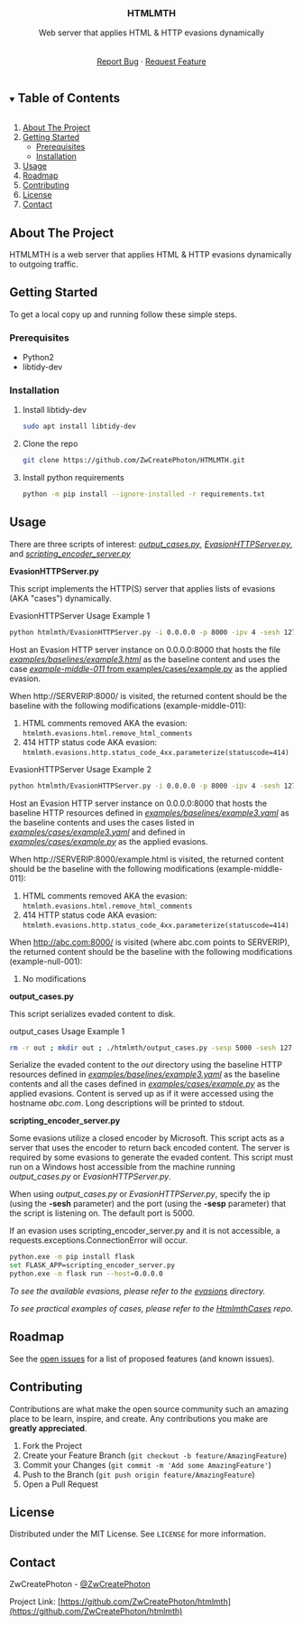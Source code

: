 <!--
*** Thanks for checking out the Best-README-Template. If you have a suggestion
*** that would make this better, please fork the repo and create a pull request
*** or simply open an issue with the tag "enhancement".
*** Thanks again! Now go create something AMAZING! :D
***
***
***
*** To avoid retyping too much info. Do a search and replace for the following:
*** ZwCreatePhoton, htmlmth, @ZwCreatePhoton, email, HTMLMTH, Web server that applies HTML & HTTP evasions dynamically
-->



<!-- PROJECT SHIELDS -->
<!--
*** I'm using markdown "reference style" links for readability.
*** Reference links are enclosed in brackets [ ] instead of parentheses ( ).
*** See the bottom of this document for the declaration of the reference variables
*** for contributors-url, forks-url, etc. This is an optional, concise syntax you may use.
*** https://www.markdownguide.org/basic-syntax/#reference-style-links
-->
<!--
[![Contributors][contributors-shield]][contributors-url]
[![Forks][forks-shield]][forks-url]
[![Stargazers][stars-shield]][stars-url]
[![Issues][issues-shield]][issues-url]
[![MIT License][license-shield]][license-url]
[![LinkedIn][linkedin-shield]][linkedin-url]
-->


<!-- PROJECT LOGO -->
<br />
<p align="center">
  <a href="https://github.com/ZwCreatePhoton/htmlmth">
<!--    <img src="images/logo.png" alt="Logo" width="80" height="80"> -->
  </a>

  <h3 align="center">HTMLMTH</h3>

  <p align="center">
    Web server that applies HTML & HTTP evasions dynamically
    <br />
<!--    <a href="https://github.com/ZwCreatePhoton/htmlmth"><strong>Explore the docs »</strong></a> -->
    <br />
    <br />
    <!--
    <a href="https://github.com/ZwCreatePhoton/htmlmth">View Demo</a>
    ·
    -->
    <a href="https://github.com/ZwCreatePhoton/htmlmth/issues">Report Bug</a>
    ·
    <a href="https://github.com/ZwCreatePhoton/htmlmth/issues">Request Feature</a>
  </p>
</p>



<!-- TABLE OF CONTENTS -->
<details open="open">
  <summary><h2 style="display: inline-block">Table of Contents</h2></summary>
  <ol>
    <li>
      <a href="#about-the-project">About The Project</a>
    </li>
    <li>
      <a href="#getting-started">Getting Started</a>
      <ul>
        <li><a href="#prerequisites">Prerequisites</a></li>
        <li><a href="#installation">Installation</a></li>
      </ul>
    </li>
    <li><a href="#usage">Usage</a></li>
    <li><a href="#roadmap">Roadmap</a></li>
    <li><a href="#contributing">Contributing</a></li>
    <li><a href="#license">License</a></li>
    <li><a href="#contact">Contact</a></li>
  </ol>
</details>



<!-- ABOUT THE PROJECT -->
## About The Project

<!--
[![Product Name Screen Shot][product-screenshot]](https://example.com)
-->

HTMLMTH is a web server that applies HTML & HTTP evasions dynamically to outgoing traffic.


<!-- 
### Built With

* []()
* []()
* []()

-->



<!-- GETTING STARTED -->
## Getting Started

To get a local copy up and running follow these simple steps.

### Prerequisites

* Python2
* libtidy-dev


### Installation

1. Install libtidy-dev
   ```sh
   sudo apt install libtidy-dev
   ```
2. Clone the repo
   ```sh
   git clone https://github.com/ZwCreatePhoton/HTMLMTH.git
   ```
3. Install python requirements
   ```sh
   python -m pip install --ignore-installed -r requirements.txt
   ```

<!-- USAGE EXAMPLES -->
## Usage

There are three scripts of interest: [_output_cases.py_](htmlmth/output_cases.py), [_EvasionHTTPServer.py_](htmlmth/EvasionHTTPServer.py), and  [_scripting_encoder_server.py_](htmlmth/scripting_encoder_server.py)


**EvasionHTTPServer.py**

This script implements the HTTP(S) server that applies lists of evasions (AKA "cases") dynamically.

EvasionHTTPServer Usage Example 1

```sh
python htmlmth/EvasionHTTPServer.py -i 0.0.0.0 -p 8000 -ipv 4 -sesh 127.0.0.1 -sesp 5000 -b examples/baselines/example.html -c examples/cases/example.py -tc example-middle-011
```

Host an Evasion HTTP server instance on 0.0.0.0:8000 that hosts the file [_examples/baselines/example3.html_](examples/examples/baselines/example3.html) as the baseline content and uses the case [*example-middle-011* from examples/cases/example.py](https://github.com/ZwCreatePhoton/htmlmth/blob/main/examples/cases/example.py#L15) as the applied evasion.

When http://SERVERIP:8000/ is visited, the returned content should be the baseline with the following modifications (example-middle-011):

1. HTML comments removed AKA the evasion: `htmlmth.evasions.html.remove_html_comments`
2. 414 HTTP status code AKA evasion: `htmlmth.evasions.http.status_code_4xx.parameterize(statuscode=414)`


EvasionHTTPServer Usage Example 2

```sh
python htmlmth/EvasionHTTPServer.py -i 0.0.0.0 -p 8000 -ipv 4 -sesh 127.0.0.1 -sesp 5000 -b examples/baselines/example3.yaml -c examples/cases/example.py -tc examples/cases/example3.yaml
```

Host an Evasion HTTP server instance on 0.0.0.0:8000 that hosts the baseline HTTP resources defined in [_examples/baselines/example3.yaml_](examples/examples/baselines/example3.yam;) as the baseline contents and uses the cases listed in [*examples/cases/example3.yaml*](https://github.com/ZwCreatePhoton/htmlmth/blob/main/examples/cases/example3.yaml) and defined in [*examples/cases/example.py*](https://github.com/ZwCreatePhoton/htmlmth/blob/main/examples/cases/example.py#L14) as the applied evasions.

When http://SERVERIP:8000/example.html is visited, the returned content should be the baseline with the following modifications (example-middle-011):

1. HTML comments removed AKA the evasion: `htmlmth.evasions.html.remove_html_comments`
2. 414 HTTP status code AKA evasion: `htmlmth.evasions.http.status_code_4xx.parameterize(statuscode=414)`

When http://abc.com:8000/ is visited (where abc.com points to SERVERIP), the returned content should be the baseline with the following modifications (example-null-001):
1. No modifications


**output_cases.py**

This script serializes evaded content to disk.

output_cases Usage Example 1

```sh
rm -r out ; mkdir out ; ./htmlmth/output_cases.py -sesp 5000 -sesh 127.0.0.1 -sesp 5000 -o out -b examples/baselines/example3.yaml -c examples/cases/example.py -bch abc.com -ld
```

Serialize the evaded content to the _out_ directory using the baseline HTTP resources defined in [_examples/baselines/example3.yaml_](examples/examples/baselines/example3.yaml) as the baseline contents and all the cases defined in [*examples/cases/example.py*](https://github.com/ZwCreatePhoton/htmlmth/blob/main/examples/cases/example.py#L14) as the applied evasions. Content is served up as if it were accessed using the hostname *abc.com*. Long descriptions will be printed to stdout.


**scripting_encoder_server.py**

Some evasions utilize a closed encoder by Microsoft. This script acts as a server that uses the encoder to return back encoded content. The server is required by some evasions to generate the evaded content. This script must run on a Windows host accessible from the machine running *output_cases.py* or *EvasionHTTPServer.py*.

When using *output_cases.py* or *EvasionHTTPServer.py*, specify the ip (using the **-sesh** parameter) and the port (using the **-sesp** parameter) that the script is listening on. The default port is 5000.  

If an evasion uses scripting_encoder_server.py and it is not accessible, a requests.exceptions.ConnectionError will occur.

```bash
python.exe -m pip install flask
set FLASK_APP=scripting_encoder_server.py
python.exe -m flask run --host=0.0.0.0
```

_To see the available evasions, please refer to the [evasions](htmlmth/evasions) directory._

_To see practical examples of cases, please refer to the [HtmlmthCases](https://github.com/ZwCreatePhoton/htmlmthcases) repo._



<!-- ROADMAP -->
## Roadmap

See the [open issues](https://github.com/ZwCreatePhoton/htmlmth/issues) for a list of proposed features (and known issues).



<!-- CONTRIBUTING -->
## Contributing

Contributions are what make the open source community such an amazing place to be learn, inspire, and create. Any contributions you make are **greatly appreciated**.

1. Fork the Project
2. Create your Feature Branch (`git checkout -b feature/AmazingFeature`)
3. Commit your Changes (`git commit -m 'Add some AmazingFeature'`)
4. Push to the Branch (`git push origin feature/AmazingFeature`)
5. Open a Pull Request



<!-- LICENSE -->
## License

Distributed under the MIT License. See `LICENSE` for more information.



<!-- CONTACT -->
## Contact

ZwCreatePhoton - [@ZwCreatePhoton](https://twitter.com/ZwCreatePhoton)

Project Link: [https://github.com/ZwCreatePhoton/htmlmth](https://github.com/ZwCreatePhoton/htmlmth)



<!-- MARKDOWN LINKS & IMAGES -->
<!-- https://www.markdownguide.org/basic-syntax/#reference-style-links -->
[contributors-shield]: https://img.shields.io/github/contributors/ZwCreatePhoton/repo.svg?style=for-the-badge
[contributors-url]: https://github.com/ZwCreatePhoton/repo/graphs/contributors
[forks-shield]: https://img.shields.io/github/forks/ZwCreatePhoton/repo.svg?style=for-the-badge
[forks-url]: https://github.com/ZwCreatePhoton/repo/network/members
[stars-shield]: https://img.shields.io/github/stars/ZwCreatePhoton/repo.svg?style=for-the-badge
[stars-url]: https://github.com/ZwCreatePhoton/repo/stargazers
[issues-shield]: https://img.shields.io/github/issues/ZwCreatePhoton/repo.svg?style=for-the-badge
[issues-url]: https://github.com/ZwCreatePhoton/repo/issues
[license-shield]: https://img.shields.io/github/license/ZwCreatePhoton/repo.svg?style=for-the-badge
[license-url]: https://github.com/ZwCreatePhoton/repo/blob/master/LICENSE.txt
[linkedin-shield]: https://img.shields.io/badge/-LinkedIn-black.svg?style=for-the-badge&logo=linkedin&colorB=555
[linkedin-url]: https://linkedin.com/in/ZwCreatePhoton
